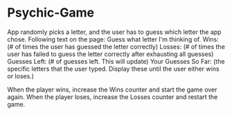 # Psychic-Game

App randomly picks a letter, and the user has to guess which letter the app chose. Following text on the page:
    Guess what letter I'm thinking of.
    Wins: (# of times the user has guessed the letter correctly)
    Losses: (# of times the user has failed to guess the letter correctly after exhausting all guesses)
    Guesses Left: (# of guesses left. This will update)
    Your Guesses So Far: (the specific letters that the user typed. Display these until the user either wins or loses.)

When the player wins, increase the Wins counter and start the game over again.
When the player loses, increase the Losses counter and restart the game.
